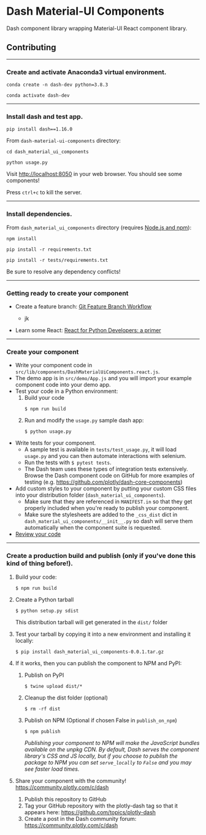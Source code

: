 # Dash Material-UI Components

Dash component library wrapping Material-UI React component library.

## Contributing

---

### Create and activate Anaconda3 virtual environment.

```
conda create -n dash-dev python=3.8.3
```

```
conda activate dash-dev
```

---

### Install dash and test app.

```
pip install dash==1.16.0
```

From `dash-material-ui-components` directory:

```
cd dash_material_ui_components
```

```
python usage.py
```

Visit [http://localhost:8050](http://localhost:8050) in your web browser. You should see some components!

Press `ctrl+c` to kill the server.

---

### Install dependencies.

From `dash_material_ui_components` directory (requires [Node.js and npm](https://nodejs.org/en/download/)):

```
npm install
```

```
pip install -r requirements.txt
```

```
pip install -r tests/requirements.txt
```

Be sure to resolve any dependency conflicts!

---

### Getting ready to create your component

- Create a feature branch: [Git Feature Branch Workflow](https://www.atlassian.com/git/tutorials/comparing-workflows/feature-branch-workflow)
    - jk

- Learn some React: [React for Python Developers: a primer](https://dash.plotly.com/react-for-python-developers)

---

### Create your component

- Write your component code in `src/lib/components/DashMaterialUiComponents.react.js`.
- The demo app is in `src/demo/App.js` and you will import your example component code into your demo app.
- Test your code in a Python environment:
    1. Build your code
        ```
        $ npm run build
        ```
    2. Run and modify the `usage.py` sample dash app:
        ```
        $ python usage.py
        ```
- Write tests for your component.
    - A sample test is available in `tests/test_usage.py`, it will load `usage.py` and you can then automate interactions with selenium.
    - Run the tests with `$ pytest tests`.
    - The Dash team uses these types of integration tests extensively. Browse the Dash component code on GitHub for more examples of testing (e.g. https://github.com/plotly/dash-core-components)
- Add custom styles to your component by putting your custom CSS files into your distribution folder (`dash_material_ui_components`).
    - Make sure that they are referenced in `MANIFEST.in` so that they get properly included when you're ready to publish your component.
    - Make sure the stylesheets are added to the `_css_dist` dict in `dash_material_ui_components/__init__.py` so dash will serve them automatically when the component suite is requested.
- [Review your code](./review_checklist.md)

---

### Create a production build and publish (only if you've done this kind of thing before!).

1. Build your code:
    ```
    $ npm run build
    ```
2. Create a Python tarball
    ```
    $ python setup.py sdist
    ```
    This distribution tarball will get generated in the `dist/` folder

3. Test your tarball by copying it into a new environment and installing it locally:
    ```
    $ pip install dash_material_ui_components-0.0.1.tar.gz
    ```

4. If it works, then you can publish the component to NPM and PyPI:
    1. Publish on PyPI
        ```
        $ twine upload dist/*
        ```
    2. Cleanup the dist folder (optional)
        ```
        $ rm -rf dist
        ```
    3. Publish on NPM (Optional if chosen False in `publish_on_npm`)
        ```
        $ npm publish
        ```
        _Publishing your component to NPM will make the JavaScript bundles available on the unpkg CDN. By default, Dash serves the component library's CSS and JS locally, but if you choose to publish the package to NPM you can set `serve_locally` to `False` and you may see faster load times._

5. Share your component with the community! https://community.plotly.com/c/dash
    1. Publish this repository to GitHub
    2. Tag your GitHub repository with the plotly-dash tag so that it appears here: https://github.com/topics/plotly-dash
    3. Create a post in the Dash community forum: https://community.plotly.com/c/dash
